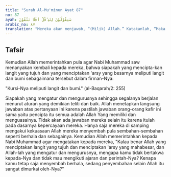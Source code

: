 ```yaml
---
title: "Surah Al-Mu'minun Ayat 87"
no: 87
ayah: سَيَقُوْلُوْنَ لِلّٰهِ ۗقُلْ اَفَلَا تَتَّقُوْنَ
arabic_no: ٨٧
translation: "Mereka akan menjawab, “(Milik) Allah.” Katakanlah, “Maka mengapa kamu tidak bertakwa?”"
---
```


## Tafsir

Kemudian Allah memerintahkan pula agar Nabi Muhammad saw menanyakan kembali kepada mereka, bahwa siapakah yang mencipta-kan langit yang tujuh dan yang menciptakan 'arsy yang besarnya meliputi langit dan bumi sebagaimana tersebut dalam firman-Nya:

"Kursi-Nya meliputi langit dan bumi." (al-Baqarah/2: 255)

Siapakah yang mengatur dan mengurusnya sehingga segalanya berjalan menurut aturan yang demikian teliti dan baik. Allah menetapkan langsung jawaban atas pertanyaan ini karena pastilah jawaban orang-orang kafir ini sama yaitu pencipta itu semua adalah Allah Yang memiliki dan menguasainya. Tidak akan ada jawaban mereka selain itu karena itulah pada dasarnya kepercayaan mereka. Hanya saja mereka di samping mengakui kekuasaan Allah mereka menyembah pula sembahan-sembahan seperti berhala dan sebagainya. Kemudian Allah memerintahkan kepada Nabi Muhammad agar mengatakan kepada mereka, "Kalau benar Allah yang menciptakan langit yang tujuh dan menciptakan 'arsy yang mahabesar, dan Allah-lah yang mengatur dan mengurusnya, mengapa kamu tidak bertakwa kepada-Nya dan tidak mau mengikuti ajaran dan perintah-Nya? Kenapa kamu tetap saja menyembah berhala, sedang penyembahan selain Allah itu sangat dimurkai oleh-Nya?"
